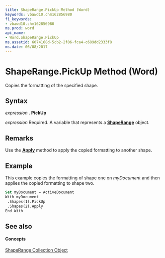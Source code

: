 ```yaml
---
title: ShapeRange.PickUp Method (Word)
keywords: vbawd10.chm162856980
f1_keywords:
- vbawd10.chm162856980
ms.prod: word
api_name:
- Word.ShapeRange.PickUp
ms.assetid: 6074168d-5cb2-2f86-fca4-c609dd2333f8
ms.date: 06/08/2017
---
```



# ShapeRange.PickUp Method (Word)

Copies the formatting of the specified shape.


## Syntax

 _expression_ . **PickUp**

 _expression_ Required. A variable that represents a **[ShapeRange](shaperange-object-word.md)** object.


## Remarks

Use the **[Apply](shaperange-apply-method-word.md)** method to apply the copied formatting to another shape.


## Example

This example copies the formatting of shape one on  _myDocument_ and then applies the copied formatting to shape two.


```vb
Set myDocument = ActiveDocument 
With myDocument 
 .Shapes(1).PickUp 
 .Shapes(2).Apply 
End With
```


## See also


#### Concepts


[ShapeRange Collection Object](shaperange-object-word.md)

